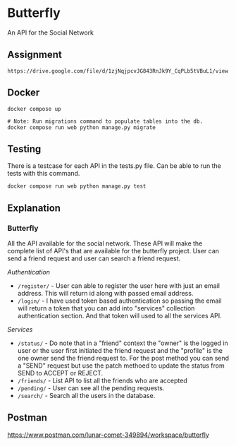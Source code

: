 # Butterfly

An API for the Social Network

## Assignment 

    https://drive.google.com/file/d/1zjNqjpcvJG843RnJk9Y_CqPLb5tVBuL1/view

## Docker 

    docker compose up

    # Note: Run migrations command to populate tables into the db.
    docker compose run web python manage.py migrate


## Testing
    
There is a testcase for each API in the tests.py file. Can be able to run the tests
with this command. 

    docker compose run web python manage.py test


## Explanation

### Butterfly
All the API available for the social network. These API will make the complete list of API's that are available for the butterfly project. User can send a friend request and user can search a friend request.

*Authentication*
- `/register/` - User can able to register the user here with just an email address. This will return id along with passed email address.
- `/login/` - I have used token based authentication so passing the email will return a token that you can add into "services" collection authentication section. And that token will used to all the services API.

*Services*

- `/status/` - Do note that in a "friend" context the "owner" is the logged in user or the user first initiated the friend request and the "profile" is the one owner send the friend request to.
For the post method you can send a "SEND" request but use the patch methoed to update the status from SEND to ACCEPT or REJECT.
- `/friends/` - List API to list all the friends who are accepted
- `/pending/` - User can see all the pending requests.
- `/search/` - Search all the users in the database.


## Postman

https://www.postman.com/lunar-comet-349894/workspace/butterfly
